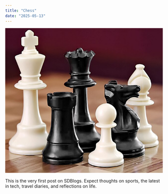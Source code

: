 ```yaml
---
title: "Chess"
date: "2025-05-13"
---
```


![Chess pieces](/images/chess.jpg)

This is the very first post on SDBlogs. Expect thoughts on sports, the latest in tech, travel diaries, and reflections on life.